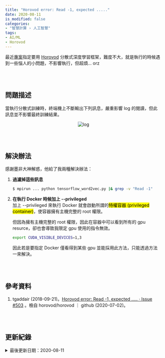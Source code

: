 ```yaml
---
title: "Horovod error: Read -1, expected ....."
date: 2020-08-11
is_modified: false
categories:
- "智慧計算 › 人工智慧"
tags:
- AI/ML
- Horovod
--- 
```


最近[專案](/Distributed-Training-with-Horovod-for-TensorFlow-Keras)指定要用 [Horovod](https://horovod.readthedocs.io/en/stable/summary_include.html) 分散式深度學習框架，難度不大，就是執行的時候遇到一些惱人的小問題，不影響執行，但超煩... orz 

<!--more-->
<br><br> 

## 問題描述

當執行分散式訓練時，終端機上不斷輸出下列訊息，嚴重影響 log 的閱讀，但此訊息並不影響最終訓練結果。
<center> <img src="https://i.imgur.com/zNPChb4.png" alt="log"></center>

<br><br> 

## 解決辦法

感謝墨非大神解惑，他給了我兩種解決辦法：

1. **過濾掉這些訊息**
    ```bash
    $ mpirun ... python tensorflow_word2vec.py |& grep -v "Read -1"
    ```
2. **在執行 Docker 時候加上 --privileged**  
    加上 --privileged 來執行 Docker 就會啟動所謂的<mark>特權容器 (privileged container)</mark>，使容器擁有主機完整的 root 權限。
    
    但因為擁有主機完整的 root 權限，因此在容器中可以看到所有的 gpu resurce，卻也會導致我限定 gpu 使用的指令無效。
    
    ```bash    
    export CUDA_VISIBLE_DEVICES=1,3
    ```
    
    因此若是要指定 Docker 僅看得到某些 gpu 並能採用此方法，只能透過方法一來解決。


<br><br> 

## 參考資料 
1. tgaddair (2018-09-21)。[Horovod error: Read -1, expected ..... · Issue #503](https://github.com/horovod/horovod/issues/503#issuecomment-423238630) 。檢自 horovod/horovod ｜ github (2020-07-02)。

<br><br> 

## 更新紀錄
<details class="update_stamp">
  <summary>最後更新日期：2020-08-11</summary>
  <ul>
    <li>2020-08-11 發布</li>
    <li>2020-07-09 完稿</li>
    <li>2020-07-02 起稿</li>
  </ul>
</details>